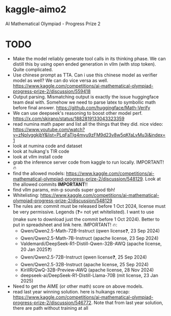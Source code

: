# kaggle-aimo2
AI Mathematical Olympiad - Progress Prize 2

# TODO
* Make the model reliably generate tool calls in its thinking phase. We can distill this by using open ended generation in vllm (with stop token). Quite complicated.
* Use chinese prompt as TTA. Can i use this chinese model as verifier model as well? We can do vice versa as well. https://www.kaggle.com/competitions/ai-mathematical-olympiad-progress-prize-2/discussion/559418
* Output parsing. Mismatching output is exactly the issue huggingface team deal with. Somehow we need to parse latex to symbollic math before final answer. https://github.com/huggingface/Math-Verify
* We can use deepseek's reasoning to boost other model perf. https://x.com/skirano/status/1882819133043323359
* read numina math paper and list all the things that they did. nice video: https://www.youtube.com/watch?v=zNplyggkjbY&list=PLqFaTIg4myu9zFM9d23v8w5qKfaLvMu3i&index=1
* look at numina code and dataset
* look at huikang's TIR code
* look at vllm install code
* grab the inference server code from kaggle to run locally. IMPORTANT! 🔥
* find the allowed models: https://www.kaggle.com/competitions/ai-mathematical-olympiad-progress-prize-2/discussion/548129. Look at the allowed commits **IMPORTANT**!!
* find vllm params, min-p sounds super good tbh!
* Whitelisting: https://www.kaggle.com/competitions/ai-mathematical-olympiad-progress-prize-2/discussion/548129
* The rules are: commit must be released before 1 Oct 2024, license must be very permissive. Legends (❓= not yet whitelisted). I want to use (make sure to download just the commit before 1 Oct 2024). Better to put in spreadsheet and link here. IMPORTANT! 🔥:
  * Qwen/Qwen2.5-Math-72B-Instruct (qwen license❓, 23 Sep 2024)
  * Qwen/Qwen2.5-Math-7B-Instruct (apache license, 23 Sep 2024)
  * Valdemardi/DeepSeek-R1-Distill-Qwen-32B-AWQ (apache license, 20 Jan 2025❓)
  * Qwen/Qwen2.5-72B-Instruct (qwen license❓, 25 Sep 2024)
  * Qwen/Qwen2.5-32B-Instruct (apache license, 25 Sep 2024)
  * KirillR/QwQ-32B-Preview-AWQ (apache license, 28 Nov 2024)
  * deepseek-ai/DeepSeek-R1-Distill-Llama-70B (mit license, 23 Jan 2025)
* Need to get the AIME (or other math) score on above models.
* read last year winning solution. here is huikangs recap: https://www.kaggle.com/competitions/ai-mathematical-olympiad-progress-prize-2/discussion/546772. Note that from last year solution, there are path without training at all
